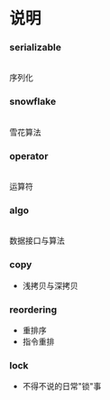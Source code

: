 # 说明
### serializable
<br>序列化
        
### snowflake
<br>雪花算法
        
### operator
<br>运算符

### algo 
<br> 数据接口与算法

### copy 
- 浅拷贝与深拷贝

### reordering
- 重排序
- 指令重排

### lock
- 不得不说的日常"锁"事
        